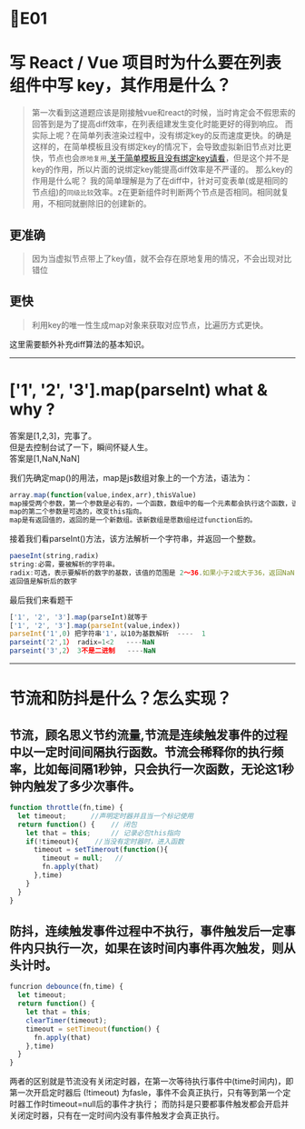 # E01
# 写 React / Vue 项目时为什么要在列表组件中写 key，其作用是什么？
>第一次看到这道题应该是刚接触vue和react的时候，当时肯定会不假思索的回答到是为了提高diff效率，在列表组建发生变化时能更好的得到响应。
而实际上呢？在简单列表渲染过程中，没有绑定key的反而速度更快。的确是这样的，在简单模板且没有绑定key的情况下，会导致虚拟新旧节点对比更快，节点也会``原地复用``,[关于简单模板且没有绑定key请看](https://github.com/Advanced-Frontend/Daily-Interview-Question/issues/1)，但是这个并不是key的作用，所以片面的说绑定key能提高diff效率是不严谨的。
那么key的作用是什么呢？
我的简单理解是为了在diff中，针对可变表单(或是相同的节点组)的``同级比较``效率。z在更新组件时判断两个节点是否相同。相同就复用，不相同就删除旧的创建新的。
## 更准确
>因为当虚拟节点带上了key值，就不会存在原地复用的情况，不会出现对比错位
## 更快
>利用key的唯一性生成map对象来获取对应节点，比遍历方式更快。

这里需要额外补充diff算法的基本知识。

----

# ['1', '2', '3'].map(parseInt) what & why ?
答案是[1,2,3]，完事了。<br>
但是去控制台试了一下，瞬间怀疑人生。<br>
答案是[1,NaN,NaN]<br>

我们先确定map()的用法，map是js数组对象上的一个方法，语法为：
``` js
array.map(function(value,index,arr),thisValue)
map接受两个参数，第一个参数是必有的，一个函数，数组中的每一个元素都会执行这个函数，该函数的参数有三个value是必须的，其余两个是可选；
map的第二个参数是可选的，改变this指向。
map是有返回值的，返回的是一个新数组。该新数组是愿数组经过function后的。
```
接着我们看parseInt()方法，该方法解析一个字符串，并返回一个整数。
```js
paeseInt(string,radix)
string:必需，要被解析的字符串。
radix:可选，表示要解析的数字的基数，该值的范围是 2～36.如果小于2或大于36，返回NaN，如果缺失或者为0，那么以10来解析，如果“0x”“0X”，将以16为基数。
返回值是解析后的数字
```
最后我们来看题干
```js
['1', '2', '3'].map(parseInt)就等于
['1', '2', '3'].map(parseInt(value,index))
parseInt('1',0) 把字符串'1'，以10为基数解析  ----  1
parseint('2',1） radix=1<2   ----NaN
parseint('3',2） 3不是二进制   ----NaN

```

----

# 节流和防抖是什么？怎么实现？
## 节流，顾名思义节约流量,节流是连续触发事件的过程中以一定时间间隔执行函数。节流会稀释你的执行频率，比如每间隔1秒钟，只会执行一次函数，无论这1秒钟内触发了多少次事件。
```js
function throttle(fn,time) {
  let timeout;      //声明定时器并且当一个标记使用
  return function() {    // 闭包
    let that = this;     // 记录必包this指向
    if(!timeout){    //当没有定时器时，进入函数
      timeout = setTimerout(function(){
        timeout = null;   // 
        fn.apply(that)
      },time)
    }
  }
}
```
## 防抖，连续触发事件过程中不执行，事件触发后一定事件内只执行一次，如果在该时间内事件再次触发，则从头计时。
```js
funcrion debounce(fn,time) {  
  let timeout;
  return function() {
    let that = this;
    clearTimer(timeout);
    timeout = setTimeout(function() {
      fn.apply(that)
    },time)
  }
}
```

两者的区别就是节流没有关闭定时器，在第一次等待执行事件中(time时间内)，即第一次开启定时器后 (!timeout) 为fasle，事件不会真正执行，只有等到第一个定时器工作时timeout=null后的事件才执行；
而防抖是只要都事件触发都会开启并关闭定时器，只有在一定时间内没有事件触发才会真正执行。